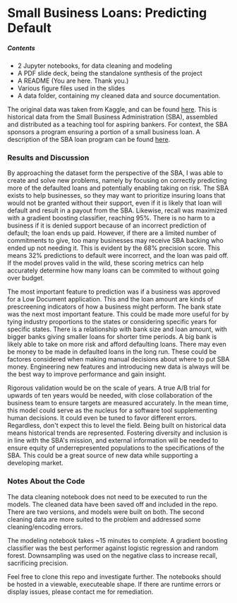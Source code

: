 # Small Business Loans: Predicting Default


##### Contents
* 2 Jupyter notebooks, for data cleaning and modeling
* A PDF slide deck, being the standalone synthesis of the project
* A README (You are here. Thank you.)
* Various figure files used in the slides
* A data folder, containing my cleaned data and source documentation.

The original data was taken from Kaggle, and can be found [here](https://www.kaggle.com/mirbektoktogaraev/should-this-loan-be-approved-or-denied?select=SBAnational.csv). This is historical data from the Small Business Administration (SBA), assembled and distributed as a teaching tool for aspiring bankers. For context, the SBA sponsors a program ensuring a portion of a small business loan. A description of the SBA loan program can be found [here](https://www.sba.gov/offices/headquarters/ofa/resources/11421).

### Results and Discussion

By approaching the dataset form the perspective of the SBA, I was able to create and solve new problems, namely by focusing on correctly predicting more of the defaulted loans and potentially enabling taking on risk. The SBA exists to help businesses, so they may want to prioritize insuring loans that would not be granted without their support, even if it is likely that loan will default and result in a payout from the SBA. Likewise, recall was maximized with a gradient boosting classifier, reaching 95%. There is no harm to a business if it is denied support because of an incorrect prediction of default; the loan ends up paid. However, if there are a limited number of commitments to give, too many businesses may receive SBA backing who ended up not needing it. This is evident by the 68% precision score. This means 32% predictions to default were incorrect, and the loan was paid off. If the model proves valid in the wild, these scoring metrics can help accurately determine how many loans can be commited to without going over budget. 

The most important feature to prediction was if a business was approved for a Low Document application. This and the loan amount are kinds of prescreening indicators of how a business might perform. The bank state was the next most important feature. This could be made more useful for by tying industry proportions to the states or considering specific years for specific states. There is a relationship with bank size and loan amount, with bigger banks giving smaller loans for shorter time periods. A big bank is likely able to take on more risk and afford defaulting loans. There may even be money to be made in defaulted loans in the long run. These could be factores considered when making manual decisions about where to put SBA money. Engineering new features and introducing new data is always will be the best way to improve performance and gain insight.

Rigorous validation would be on the scale of years. A true A/B trial for upwards of ten years would be needed, with close collaboration of the business team to ensure targets are measured accurately. In the mean time, this model could serve as the nucleus for a software tool supplementing human decisions. It could even be tuned to favor different errors. Regardless, don't expect this to level the field. Being built on historical data means historical trends are represented. Fostering diversity and inclusion is in line with the SBA's mission, and external information will be needed to ensure equity of underrepresented populations to the specifications of the SBA. This could be a great source of new data while supporting a developing market.



### Notes About the Code
The data cleaning notebook does not need to be executed to run the models. The cleaned data have been saved off and included in the repo. There are two versions, and models were built on both. The second cleaning data are more suited to the problem and addressed some cleaning/encoding errors.

The modeling notebook takes ~15 minutes to complete. A gradient boosting classifier was the best performer against logistic regression and random forest. Downsampling was used on the negative class to increase recall, sacrificing precision.

Feel free to clone this repo and investigate further. The notebooks should be hosted in a viewable, executeable shape. If there are runtime errors or display issues, please contact me for remediation.

